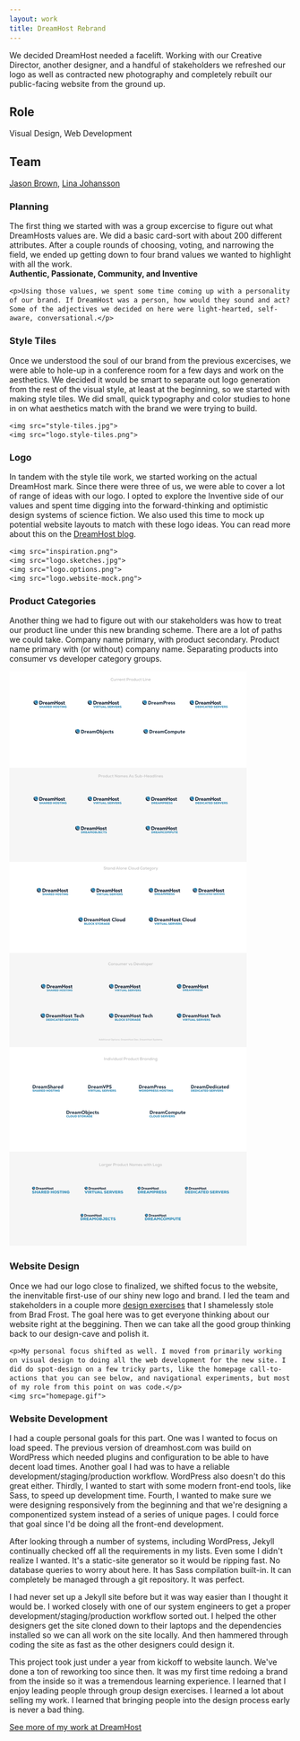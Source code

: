 ```yaml
---
layout: work
title: DreamHost Rebrand
---
```


We decided DreamHost needed a facelift. Working with our Creative Director, another designer, and a handful of stakeholders we refreshed our logo as well as contracted new photography and completely rebuilt our public-facing website from the ground up.

<h2 class="section-title">Role</h2>
Visual Design, Web Development

<h2 class="section-title">Team</h2>
<a href="https://twitter.com/JBprocreative">Jason Brown</a>, <a href="https://twitter.com/LinaLingonberry">Lina Johansson</a>

<div class="section section-inner">
	<h3 class="section-title">Planning</h3>
	<p>The first thing we started with was a group excercise to figure out what DreamHosts values are. We did a basic card-sort with about 200 different attributes. After a couple rounds of choosing, voting, and narrowing the field, we ended up getting down to four brand values we wanted to highlight with all the work.<br /><strong>Authentic, Passionate, Community, and Inventive</strong></p>

	<p>Using those values, we spent some time coming up with a personality of our brand. If DreamHost was a person, how would they sound and act? Some of the adjectives we decided on here were light-hearted, self-aware, conversational.</p>
</div>

<div class="section section-inner">
	<h3 class="section-title">Style Tiles</h3>
	<p>Once we understood the soul of our brand from the previous excercises, we were able to hole-up in a conference room for a few days and work on the aesthetics. We decided it would be smart to separate out logo generation from the rest of the visual style, at least at the beginning, so we started with making style tiles. We did small, quick typography and color studies to hone in on what aesthetics match with the brand we were trying to build.</p>

	<img src="style-tiles.jpg">
	<img src="logo.style-tiles.png">
</div>

<div class="section section-inner">
	<h3 class="section-title">Logo</h3>
	<p>In tandem with the style tile work, we started working on the actual DreamHost mark. Since there were three of us, we were able to cover a lot of range of ideas with our logo. I opted to explore the Inventive side of our values and spent time digging into the forward-thinking and optimistic design systems of science fiction. We also used this time to mock up potential website layouts to match with these logo ideas. You can read more about this on the <a href="https://www.dreamhost.com/blog/2014/08/22/the-redesign-of-dreamhost-com-how-the-new-logo-came-about/">DreamHost blog</a>.</p>

	<img src="inspiration.png">
	<img src="logo.sketches.jpg">
	<img src="logo.options.png">
	<img src="logo.website-mock.png">
</div>

<div class="section section-inner">
	<h3 class="section-title">Product Categories</h3>
	<p>Another thing we had to figure out with our stakeholders was how to treat our product line under this new branding scheme. There are a lot of paths we could take. Company name primary, with product secondary. Product name primary with (or without) company name. Separating products into consumer vs developer category groups.</p>
	<img src="product-line.png">
</div>

<div class="section section-inner">
	<h3 class="section-title">Website Design</h3>
	<p>Once we had our logo close to finalized, we shifted focus to the website, the inenvitable first-use of our shiny new logo and brand. I led the team and stakeholders in a couple more <a href="http://bradfrost.com/blog/post/establishing-design-direction/">design exercises</a> that I shamelessly stole from Brad Frost. The goal here was to get everyone thinking about our website right at the beggining. Then we can take all the good group thinking back to our design-cave and polish it.</p>

	<p>My personal focus shifted as well. I moved from primarily working on visual design to doing all the web development for the new site. I did do spot-design on a few tricky parts, like the homepage call-to-actions that you can see below, and navigational experiments, but most of my role from this point on was code.</p>
	<img src="homepage.gif">
</div>

<div class="section section-inner">
	<h3 class="section-title">Website Development</h3>
	<p>I had a couple personal goals for this part. One was I wanted to focus on load speed. The previous version of dreamhost.com was build on WordPress which needed plugins and configuration to be able to have decent load times. Another goal I had was to have a reliable development/staging/production workflow. WordPress also doesn't do this great either. Thirdly, I wanted to start with some modern front-end tools, like Sass, to speed up development time. Fourth, I wanted to make sure we were designing responsively from the beginning and that we're designing a componentized system instead of a series of unique pages. I could force that goal since I'd be doing all the front-end development.</p>
	<p>After looking through a number of systems, including WordPress, Jekyll continually checked off all the requirements in my lists. Even some I didn't realize I wanted. It's a static-site generator so it would be ripping fast. No database queries to worry about here. It has Sass compilation built-in. It can completely be managed through a git repository. It was perfect.</p>
	<p>I had never set up a Jekyll site before but it was way easier than I thought it would be. I worked closely with one of our system engineers to get a proper development/staging/production workflow sorted out. I helped the other designers get the site cloned down to their laptops and the dependencies installed so we can all work on the site locally. And then hammered through coding the site as fast as the other designers could design it.</p>
</div>

<div class="section section-inner">
	<p>This project took just under a year from kickoff to website launch. We've done a ton of reworking too since then. It was my first time redoing a brand from the inside so it was a tremendous learning experience. I learned that I enjoy leading people through group design exercises. I learned a lot about selling my work. I learned that bringing people into the design process early is never a bad thing.</p>
	<p><a href="../">See more of my work at DreamHost</a></p>
</div>
